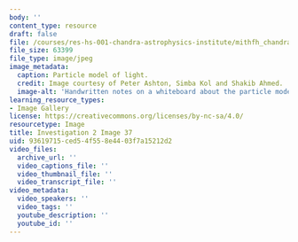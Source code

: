 ```yaml
---
body: ''
content_type: resource
draft: false
file: /courses/res-hs-001-chandra-astrophysics-institute/mithfh_chandra_inv2_partcl.jpg
file_size: 63399
file_type: image/jpeg
image_metadata:
  caption: Particle model of light.
  credit: Image courtesy of Peter Ashton, Simba Kol and Shakib Ahmed.
  image-alt: 'Handwritten notes on a whiteboard about the particle model of light. '
learning_resource_types:
- Image Gallery
license: https://creativecommons.org/licenses/by-nc-sa/4.0/
resourcetype: Image
title: Investigation 2 Image 37
uid: 93619715-ced5-4f55-8e44-03f7a15212d2
video_files:
  archive_url: ''
  video_captions_file: ''
  video_thumbnail_file: ''
  video_transcript_file: ''
video_metadata:
  video_speakers: ''
  video_tags: ''
  youtube_description: ''
  youtube_id: ''
---
```

